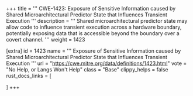 +++
title = '''
CWE-1423: Exposure of Sensitive Information caused by Shared Microarchitectural Predictor State that Influences Transient Execution
'''
description	= '''
Shared microarchitectural predictor state may allow code to influence transient execution across a hardware boundary, potentially exposing data that is accessible beyond the boundary over a covert channel.
'''
weight = 1423

[extra]
id = 1423
name = '''
Exposure of Sensitive Information caused by Shared Microarchitectural Predictor State that Influences Transient Execution
'''
url = "https://cwe.mitre.org/data/definitions/1423.html"
vote = "No Help, or Langs Won't Help"
class = "Base"
clippy_helps = false
rust_docs_links = [
	
]
+++
